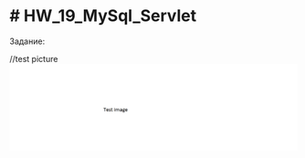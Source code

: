 # # HW_19_MySql_Servlet
Задание:

 
 
//test picture
![Image alt](https://github.com/apache-red/HW_19_MySql_Servlet/raw/master/ShowTask.png)
